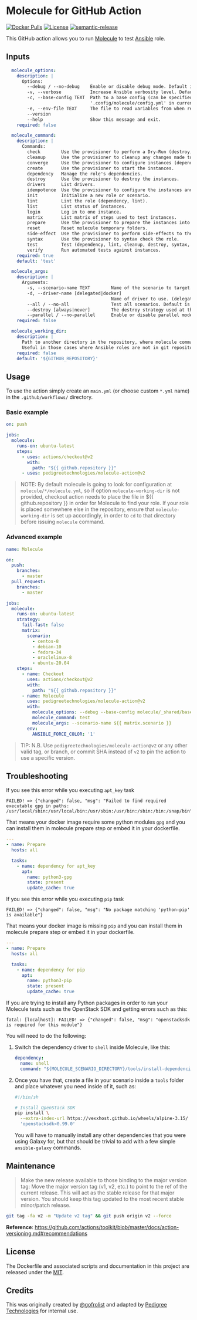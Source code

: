 # Molecule for GitHub Action

[![Docker Pulls][docker_pulls_counter]][docker_hub_repo]
[![License](https://img.shields.io/github/license/pedigreetechnologies/molecule-action)][license]
[![semantic-release][semantic_release_svg]][semantic_release_repo]

This GitHub action allows you to run [Molecule](https://molecule.readthedocs.io/en/stable/) to test [Ansible](https://www.ansible.com/) role.

## Inputs

```yaml
  molecule_options:
    description: |
      Options:
        --debug / --no-debug    Enable or disable debug mode. Default is disabled.
        -v, --verbose           Increase Ansible verbosity level. Default is 0.  [x>=0]
        -c, --base-config TEXT  Path to a base config (can be specified multiple times). If provided, Molecule will first load and deep merge the configurations in the specified order, and deep merge each scenario's molecule.yml on top. By default Molecule is looking for
                                '.config/molecule/config.yml' in current VCS repository and if not found it will look in user home. (None).
        -e, --env-file TEXT     The file to read variables from when rendering molecule.yml. (.env.yml)
        --version
        --help                  Show this message and exit.
    required: false

  molecule_command:
    description: |
      Commands:
        check        Use the provisioner to perform a Dry-Run (destroy, dependency, create, prepare, converge).
        cleanup      Use the provisioner to cleanup any changes made to external systems during the stages of testing.
        converge     Use the provisioner to configure instances (dependency, create, prepare converge).
        create       Use the provisioner to start the instances.
        dependency   Manage the role's dependencies.
        destroy      Use the provisioner to destroy the instances.
        drivers      List drivers.
        idempotence  Use the provisioner to configure the instances and parse the output to determine idempotence.
        init         Initialize a new role or scenario.
        lint         Lint the role (dependency, lint).
        list         List status of instances.
        login        Log in to one instance.
        matrix       List matrix of steps used to test instances.
        prepare      Use the provisioner to prepare the instances into a particular starting state.
        reset        Reset molecule temporary folders.
        side-effect  Use the provisioner to perform side-effects to the instances.
        syntax       Use the provisioner to syntax check the role.
        test         Test (dependency, lint, cleanup, destroy, syntax, create, prepare, converge, idempotence, side_effect, verify, cleanup, destroy).
        verify       Run automated tests against instances.
    required: true
    default: 'test'

  molecule_args:
    description: |
      Arguments:
        -s, --scenario-name TEXT        Name of the scenario to target. (default)
        -d, --driver-name [delegated|docker]
                                        Name of driver to use. (delegated)
        --all / --no-all                Test all scenarios. Default is False.
        --destroy [always|never]        The destroy strategy used at the conclusion of a Molecule run (always).
        --parallel / --no-parallel      Enable or disable parallel mode. Default is disabled.
    required: false

  molecule_working_dir:
    description: |
      Path to another directory in the repository, where molecule command will be issued from.
      Useful in those cases where Ansible roles are not in git repository root.
    required: false
    default: '${GITHUB_REPOSITORY}'
```

## Usage

To use the action simply create an `main.yml` (or choose custom `*.yml` name) in the `.github/workflows/` directory.

### Basic example

```yaml
on: push

jobs:
  molecule:
    runs-on: ubuntu-latest
    steps:
      - uses: actions/checkout@v2
        with:
          path: "${{ github.repository }}"
      - uses: pedigreetechnologies/molecule-action@v2
```

>NOTE: By default molecule is going to look for configuration at `molecule/*/molecule.yml`, so if option `molecule-working-dir` is not provided,
>checkout action needs to place the file in ${{ github.repository }} in order for Molecule to find your role. If your role is placed somewhere else
>in the repository, ensure that `molecule-working-dir` is set up accordingly, in order to `cd` to that directory before issuing `molecule` command.

### Advanced example

```yaml
name: Molecule

on:
  push:
    branches:
      - master
  pull_request:
    branches:
      - master

jobs:
  molecule:
    runs-on: ubuntu-latest
    strategy:
      fail-fast: false
      matrix:
        scenario:
          - centos-8
          - debian-10
          - fedora-34
          - oraclelinux-8
          - ubuntu-20.04
    steps:
      - name: Checkout
        uses: actions/checkout@v2
        with:
          path: "${{ github.repository }}"
      - name: Molecule
        uses: pedigreetechnologies/molecule-action@v2
        with:
          molecule_options: --debug --base-config molecule/_shared/base.yml
          molecule_command: test
          molecule_args: --scenario-name ${{ matrix.scenario }}
        env:
          ANSIBLE_FORCE_COLOR: '1'
```

> TIP: N.B. Use `pedigreetechnologies/molecule-action@v2` or any other valid tag, or branch, or commit SHA instead of `v2` to pin the action to use a specific version.

## Troubleshooting

If you see this error while you executing `apt_key` task

```ansible
FAILED! => {"changed": false, "msg": "Failed to find required executable gpg in paths: /usr/local/sbin:/usr/local/bin:/usr/sbin:/usr/bin:/sbin:/bin:/snap/bin"}
```

That means your docker image require some python modules `gpg` and you can install them in molecule prepare step or embed it in your dockerfile.

```yaml
---
- name: Prepare
  hosts: all

  tasks:
    - name: dependency for apt_key
      apt:
        name: python3-gpg
        state: present
        update_cache: true
```

If you see this error while you executing `pip` task

```ansible
FAILED! => {"changed": false, "msg": "No package matching 'python-pip' is available"}
```

That means your docker image is missing `pip` and you can install them in molecule prepare step or embed it in your dockerfile.

```yaml
---
- name: Prepare
  hosts: all

  tasks:
    - name: dependency for pip
      apt:
        name: python3-pip
        state: present
        update_cache: true
```

If you are trying to install any Python packages in order to run your Molecule
tests such as the OpenStack SDK and getting errors such as this:

```ansible
fatal: [localhost]: FAILED! => {"changed": false, "msg": "openstacksdk is required for this module"}
```

You will need to do the following:

1. Switch the dependency driver to `shell` inside Molecule, like this:

   ```yaml
   dependency:
     name: shell
     command: "${MOLECULE_SCENARIO_DIRECTORY}/tools/install-dependencies"
   ```

2. Once you have that, create a file in your scenario inside a `tools` folder
   and place whatever you need inside of it, such as:

   ```bash
   #!/bin/sh

   # Install OpenStack SDK
   pip install \
     --extra-index-url https://vexxhost.github.io/wheels/alpine-3.15/ \
     'openstacksdk<0.99.0'
   ```

   You will have to manually install any other dependencies that you were using
   Galaxy for, but that should be trivial to add with a few
   simple `ansible-galaxy` commands.

## Maintenance

> Make the new release available to those binding to the major version tag: Move the major version
> tag (v1, v2, etc.) to point to the ref of the current release. This will act as the stable release
> for that major version. You should keep this tag updated to the most recent stable minor/patch
> release.

```sh
git tag -fa v2 -m "Update v2 tag" && git push origin v2 --force
```

**Reference**:
<https://github.com/actions/toolkit/blob/master/docs/action-versioning.md#recommendations>

## License

The Dockerfile and associated scripts and documentation in this project are released under the [MIT](license).

## Credits

This was originally created by [@gofrolist](https://github.com/gofrolist) and adapted by [Pedigree Technologies](https://github.com/pedigreetechnologies) for internal use.

[license]: LICENSE
[docker_pulls_counter]: https://img.shields.io/docker/pulls/pedigreetechnologies/molecule
[docker_hub_repo]: https://hub.docker.com/r/pedigreetechnologies/molecule
[semantic_release_svg]: https://img.shields.io/badge/%20%20%F0%9F%93%A6%F0%9F%9A%80-semantic--release-e10079.svg
[semantic_release_repo]: https://github.com/semantic-release/semantic-release
